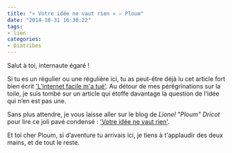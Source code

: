 ```yaml
---
title: "« Votre idée ne vaut rien » — Ploum"
date: "2014-10-31 16:30:22"
tags:
- lien
categories:
- Diatribes
---
```


Salut à toi, internaute égaré !

Si tu es un régulier ou une régulière ici, tu as peut-être déjà lu cet article fort bien écrit ['L’internet facile m'a tué'](http://www.emmanuelbeziat.com/blog/linformatique-facile-ma-tue/ "L’informatique facile m’a tué"). Au détour de mes pérégrinations sur la toile, je suis tombé sur un article qui étoffe davantage la question de l’idée qui n’en est pas une.

Sans plus attendre, je vous laisse aller sur le blog de _Lionel "Ploum" Dricot_ pour lire ce joli pavé condensé : ['Votre idée ne vaut rien'](https://ploum.net/votre-idee-ne-vaut-rien/ "Votre idée ne vaut rien").

Et toi cher Ploum, si d’aventure tu arrivais ici, je tiens à t'applaudir des deux mains, et de tout le reste.
